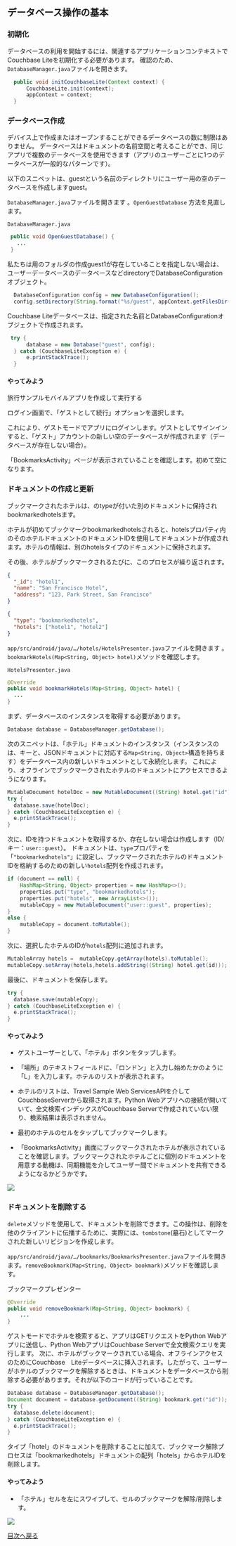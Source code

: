 ## データベース操作の基本

### 初期化
データベースの利用を開始するには、関連するアプリケーションコンテキストでCouchbase Liteを初期化する必要があります。 確認のため、`DatabaseManager.java`ファイルを開きます。 


```JAVA
  public void initCouchbaseLite(Context context) {
      CouchbaseLite.init(context);
      appContext = context;
  }
```

### データベース作成

デバイス上で作成またはオープンすることができるデータベースの数に制限はありません。
データベースはドキュメントの名前空間と考えることができ、同じアプリで複数のデータベースを使用できます（アプリのユーザーごとに1つのデータベースが一般的なパターンです）。

以下のスニペットは、guestという名前のディレクトリにユーザー用の空のデータベースを作成しますguest。

`DatabaseManager.java`ファイルを開きます 。`OpenGuestDatabase` 方法を見直します。

`DatabaseManager.java`

```JAVA
 public void OpenGuestDatabase() {
   ...
 }
```

私たちは用のフォルダの作成guest1が存在していることを指定しない場合は、ユーザーデータベースのデータベースなどdirectoryでDatabaseConfigurationオブジェクト。

```JAVA
  DatabaseConfiguration config = new DatabaseConfiguration();
  config.setDirectory(String.format("%s/guest", appContext.getFilesDir()));
```

Couchbase Liteデータベースは、指定された名前とDatabaseConfigurationオブジェクトで作成されます。

```JAVA
 try {
      database = new Database("guest", config);
  } catch (CouchbaseLiteException e) {
      e.printStackTrace();
  }
```

#### やってみよう
旅行サンプルモバイルアプリを作成して実行する

ログイン画面で、「ゲストとして続行」オプションを選択します。

これにより、ゲストモードでアプリにログインします。ゲストとしてサインインすると、「ゲスト」アカウントの新しい空のデータベースが作成されます（データベースが存在しない場合）。

「BookmarksActivity」ページが表示されていることを確認します。初めて空になります。

### ドキュメントの作成と更新
ブックマークされたホテルは、のtypeが付いた別のドキュメントに保持されbookmarkedhotelsます。

ホテルが初めてブックマークbookmarkedhotelsされると、hotelsプロパティ内のそのホテルドキュメントのドキュメントIDを使用してドキュメントが作成されます。ホテルの情報は、別のhotelsタイプのドキュメントに保持されます。

その後、ホテルがブックマークされるたびに、このプロセスが繰り返されます。

```JSON
{
  "_id": "hotel1",
  "name": "San Francisco Hotel",
  "address": "123, Park Street, San Francisco"
}

{
  "type": "bookmarkedhotels",
  "hotels": ["hotel1", "hotel2"]
}
```

`app/src/android/java/…/hotels/HotelsPresenter.java`ファイルを開きます 。`bookmarkHotels(Map<String, Object> hotel)`メソッドを確認します。

`HotelsPresenter.java`

```JAVA
@Override
public void bookmarkHotels(Map<String, Object> hotel) {
  ...
}
```

まず、データベースのインスタンスを取得する必要があります。

```JAVA
Database database = DatabaseManager.getDatabase();
```

次のスニペットは、「ホテル」ドキュメントのインスタンス（インスタンスのは、キーと、JSONドキュメントに対応する`Map<String, Object>`構造を持ちます）をデータベース内の新しいドキュメントとして永続化します。
これにより、オフラインでブックマークされたホテルのドキュメントにアクセスできるようになります。

```JAVA
MutableDocument hotelDoc = new MutableDocument((String) hotel.get("id"), hotel);
try {
  database.save(hotelDoc);
} catch (CouchbaseLiteException e) {
  e.printStackTrace();
}
```

次に、IDを持つドキュメントを取得するか、存在しない場合は作成します（ID/キー：`user::guest`）。
ドキュメントは、`type`プロパティを「`"bookmarkedhotels"`」に設定し、ブックマークされたホテルのドキュメントIDを格納するのための新しい`hotels`配列を作成されます。

```JAVA
if (document == null) {
    HashMap<String, Object> properties = new HashMap<>();
    properties.put("type", "bookmarkedhotels");
    properties.put("hotels", new ArrayList<>());
    mutableCopy = new MutableDocument("user::guest", properties);
}
else {
    mutableCopy = document.toMutable();
}
```

次に、選択したホテルのIDが`hotels`配列に追加されます。

```JAVA
MutableArray hotels =  mutableCopy.getArray(hotels).toMutable();
mutableCopy.setArray(hotels,hotels.addString((String) hotel.get(id)));
```

最後に、ドキュメントを保存します。

```JAVA
try {
  database.save(mutableCopy);
} catch (CouchbaseLiteException e) {
  e.printStackTrace();
}
```

#### やってみよう
- ゲストユーザーとして、「ホテル」ボタンをタップします。

- 「場所」のテキストフィールドに、「ロンドン」と入力し始めたかのように「L」を入力します。ホテルのリストが表示されます。

- ホテルのリストは、Travel Sample Web ServicesAPIを介してCouchbaseServerから取得されます。Python Webアプリへの接続が開いていて、全文検索インデックスがCouchbase Serverで作成されていない限り、検索結果は表示されません。

- 最初のホテルのセルをタップしてブックマークします。

- 「BookmarksActivity」画面にブックマークされたホテルが表示されていることを確認します。ブックマークされたホテルごとに個別のドキュメントを用意する動機は、同期機能を介してユーザー間でドキュメントを共有できるようになるかどうかです。

![](https://cl.ly/1t38050A1T40/android-save-doc.gif)

### ドキュメントを削除する

`delete`メソッドを使用して、ドキュメントを削除できます。この操作は、削除を他のクライアントに伝播するために、実際には、`tombstone`(墓石)としてマークされた新しいリビジョンを作成します。

`app/src/android/java/…/bookmarks/BookmarksPresenter.java`ファイルを開きます。`removeBookmark(Map<String, Object> bookmark)`メソッドを確認します。

ブックマークプレゼンター

```JAVA
@Override
public void removeBookmark(Map<String, Object> bookmark) {
    ...
}
```

ゲストモードでホテルを検索すると、アプリはGETリクエストをPython Webアプリに送信し、Python WebアプリはCouchbase Serverで全文検索クエリを実行します。
次に、ホテルがブックマークされている場合、オフラインアクセスのためにCouchbase　Liteデータベースに挿入されます。したがって、ユーザーがホテルのブックマークを解除するときは、ドキュメントをデータベースから削除する必要があります。それが以下のコードが行っていることです。

```JAVA
Database database = DatabaseManager.getDatabase();
Document document = database.getDocument((String) bookmark.get("id"));
try {
  database.delete(document);
} catch (CouchbaseLiteException e) {
  e.printStackTrace();
}
```

タイプ「hotel」のドキュメントを削除することに加えて、ブックマーク解除プロセスは「bookmarkedhotels」ドキュメントの配列「hotels」からホテルIDを削除します。

#### やってみよう

- 「ホテル」セルを左にスワイプして、セルのブックマークを解除/削除します。

![](https://cl.ly/0A0D363w3R1g/android-unbookmark.gif)

[目次へ戻る](./README.md)
